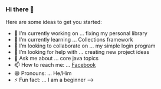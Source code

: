 ### Hi there 👋

Here are some ideas to get you started:

- 🔭 I’m currently working on ... fixing my personal library
- 🌱 I’m currently learning ... Collections framework
- 👯 I’m looking to collaborate on ... my simple login program
- 🤔 I’m looking for help with ... creating new project ideas
- 💬 Ask me about ... core java topics
- 📫 How to reach me: ... [Facebook]("https://web.facebook.com/nobodycares.1to10/")
- 😄 Pronouns: ... He/Him
- ⚡ Fun fact: ... I am a beginner
-->
